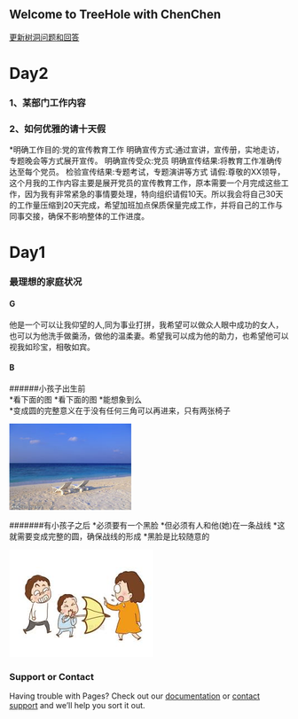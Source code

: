 ## Welcome to TreeHole with ChenChen

[更新树洞问题和回答](https://github.com/zhanghfan/TreeHole/edit/master/README.md) 

# Day2

### 1、某部门工作内容
### 2、如何优雅的请十天假
*明确工作目的:党的宣传教育工作
明确宣传方式:通过宣讲，宣传册，实地走访，专题晚会等方式展开宣传。
明确宣传受众:党员
明确宣传结果:将教育工作准确传达至每个党员。
检验宣传结果:专题考试，专题演讲等方式
请假:尊敬的XX领导，这个月我的工作内容主要是展开党员的宣传教育工作，原本需要一个月完成这些工作，因为我有非常紧急的事情要处理，特向组织请假10天。所以我会将自己30天的工作量压缩到20天完成，希望加班加点保质保量完成工作，并将自己的工作与同事交接，确保不影响整体的工作进度。


# Day1

### 最理想的家庭状况
#### G
他是一个可以让我仰望的人,同为事业打拼，我希望可以做众人眼中成功的女人，也可以为他洗手做羹汤，做他的温柔妻。希望我可以成为他的助力，也希望他可以视我如珍宝，相敬如宾。<font>
#### B  
  
######小孩子出生前  
*看下面的图 
*看下面的图 
*能想象到么  
*变成圆的完整意义在于没有任何三角可以再进来，只有两张椅子   

![1](/picture/1.jpg)

#######有小孩子之后
*必须要有一个黑脸
*但必须有人和他(她)在一条战线
*这就需要变成完整的圆，确保战线的形成
*黑脸是比较随意的  

![2](/picture/2.jfif)



### Support or Contact

Having trouble with Pages? Check out our [documentation](https://help.github.com/categories/github-pages-basics/) or [contact support](https://github.com/contact) and we’ll help you sort it out.
